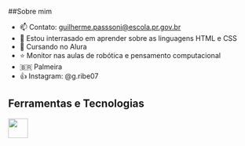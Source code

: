 ##Sobre mim
- 📫 Contato: guilherme.passsoni@escola.pr.gov.br
- 🌱 Estou interrasado em aprender sobre as linguagens HTML e CSS
- 🌴 Cursando no Alura
- ⭐ Monitor nas aulas de robótica e pensamento computacional
- 🇧🇷 Palmeira
- 👍 Instagram: @g.ribe07
<!---
gribe07/gribe07 is a ✨ special ✨ repository because its `README.md` (this file) appears on your GitHub profile.
You can click the Preview link to take a look at your changes.
--->
## Ferramentas e Tecnologias
<img src="https://cdn.jsdelivr.net/gh/devicons/devicon/icons/html5/html5-original-wordmark.svg" width="40" height="40"/>
